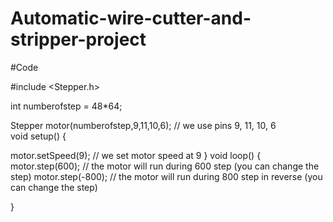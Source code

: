 # Automatic-wire-cutter-and-stripper-project
#Code


#include <Stepper.h> 

int numberofstep = 48*64; 
                                  

Stepper motor(numberofstep,9,11,10,6);    // we use pins 9, 11, 10, 6        
void setup() 
{ 
 
  motor.setSpeed(9); // we set motor speed at 9
}
void loop() 
{ 
  motor.step(600); // the motor will run during 600 step (you can change the step)
  motor.step(-800); // the motor will run during 800 step in reverse (you can change the step)

}
